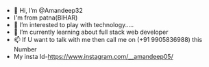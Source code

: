 - 👋 Hi, I’m @Amandeep32
-    I'm from patna(BIHAR)
- 👀 I’m interested to play with technology.....
- 🌱 I’m currently learning about full stack web developer
- 📫 If U want to talk with me then call me on (+91 9905836988) this Number
- My insta Id-https://www.instagram.com/__amandeep05/

<!---
Amandeep32/Amandeep32 is a ✨ special ✨ repository because its `README.md` (this file) appears on your GitHub profile.
You can click the Preview link to take a look at your changes.
--->
